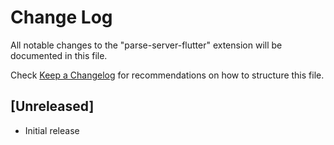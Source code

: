 # Change Log

All notable changes to the "parse-server-flutter" extension will be documented in this file.

Check [Keep a Changelog](http://keepachangelog.com/) for recommendations on how to structure this file.

## [Unreleased]

- Initial release